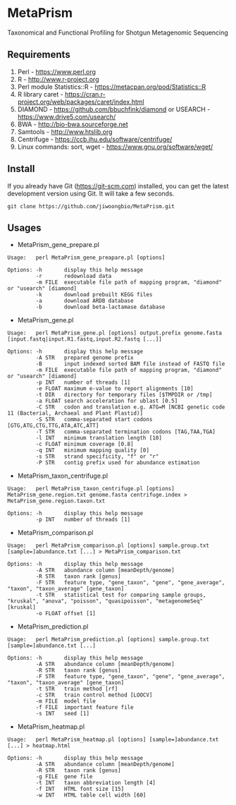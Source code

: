 # MetaPrism
Taxonomical and Functional Profiling for Shotgun Metagenomic Sequencing


## Requirements

1. Perl - https://www.perl.org
2. R - http://www.r-project.org
3. Perl module Statistics::R - https://metacpan.org/pod/Statistics::R
4. R library caret - https://cran.r-project.org/web/packages/caret/index.html
5. DIAMOND - https://github.com/bbuchfink/diamond or USEARCH - https://www.drive5.com/usearch/
6. BWA - http://bio-bwa.sourceforge.net
7. Samtools - http://www.htslib.org
8. Centrifuge - https://ccb.jhu.edu/software/centrifuge/
9. Linux commands: sort, wget - https://www.gnu.org/software/wget/


## Install

If you already have Git (https://git-scm.com) installed, you can get the latest development version using Git. It will take a few seconds.
```
git clone https://github.com/jiwoongbio/MetaPrism.git
```


## Usages

* MetaPrism_gene_prepare.pl
```
Usage:   perl MetaPrism_gene_preapare.pl [options]

Options: -h       display this help message
         -r       redownload data
         -m FILE  executable file path of mapping program, "diamond" or "usearch" [diamond]
         -k       download prebuilt KEGG files
         -a       download ARDB database
         -b       download beta-lactamase database
```

* MetaPrism_gene.pl
```
Usage:   perl MetaPrism_gene.pl [options] output.prefix genome.fasta [input.fastq|input.R1.fastq,input.R2.fastq [...]]

Options: -h       display this help message
         -A STR   prepared genome prefix
         -B       input indexed sorted BAM file instead of FASTQ file
         -m FILE  executable file path of mapping program, "diamond" or "usearch" [diamond]
         -p INT   number of threads [1]
         -e FLOAT maximum e-value to report alignments [10]
         -t DIR   directory for temporary files [$TMPDIR or /tmp]
         -a FLOAT search acceleration for ublast [0.5]
         -C STR   codon and translation e.g. ATG=M [NCBI genetic code 11 (Bacterial, Archaeal and Plant Plastid)]
         -S STR   comma-separated start codons [GTG,ATG,CTG,TTG,ATA,ATC,ATT]
         -T STR   comma-separated termination codons [TAG,TAA,TGA]
         -l INT   minimum translation length [10]
         -c FLOAT minimum coverage [0.8]
         -q INT   minimum mapping quality [0]
         -s STR   strand specificity, "f" or "r"
         -P STR   contig prefix used for abundance estimation
```

* MetaPrism_taxon_centrifuge.pl
```
Usage:   perl MetaPrism_taxon_centrifuge.pl [options] MetaPrism_gene.region.txt genome.fasta centrifuge.index > MetaPrism_gene.region.taxon.txt

Options: -h       display this help message
         -p INT   number of threads [1]
```

* MetaPrism_comparison.pl
```
Usage:   perl MetaPrism_comparison.pl [options] sample.group.txt [sample=]abundance.txt [...] > MetaPrism_comparison.txt

Options: -h       display this help message
         -A STR   abundance column [meanDepth/genome]
         -R STR   taxon rank [genus]
         -F STR   feature type, "gene_taxon", "gene", "gene_average", "taxon", "taxon_average" [gene_taxon]
         -t STR   statistical test for comparing sample groups, "kruskal", "anova", "poisson", "quasipoisson", "metagenomeSeq" [kruskal]
         -o FLOAT offset [1]
```

* MetaPrism_prediction.pl
```
Usage:   perl MetaPrism_prediction.pl [options] sample.group.txt [sample=]abundance.txt [...]

Options: -h       display this help message
         -A STR   abundance column [meanDepth/genome]
         -R STR   taxon rank [genus]
         -F STR   feature type, "gene_taxon", "gene", "gene_average", "taxon", "taxon_average" [gene_taxon]
         -t STR   train method [rf]
         -c STR   train control method [LOOCV]
         -m FILE  model file
         -f FILE  important feature file
         -s INT   seed [1]
```

* MetaPrism_heatmap.pl
```
Usage:   perl MetaPrism_heatmap.pl [options] [sample=]abundance.txt [...] > heatmap.html

Options: -h       display this help message
         -A STR   abundance column [meanDepth/genome]
         -R STR   taxon rank [genus]
         -g FILE  gene file
         -t INT   taxon abbreviation length [4]
         -f INT   HTML font size [15]
         -w INT   HTML table cell width [60]
```
